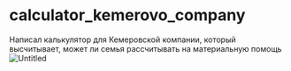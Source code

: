# calculator_kemerovo_company
Написал калькулятор для Кемеровской компании, который высчитывает, может ли семья рассчитывать на материальную помощь
![Untitled](https://user-images.githubusercontent.com/80503802/185731538-7b057eb0-04ec-45cf-923f-e8b2d5d8dd95.png)
